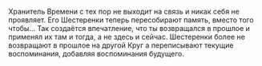 
Хранитель Времени с тех пор не выходит на связь и никак себя не проявляет. Его Шестеренки теперь пересобирают память, вместо того чтобы...
Так создаётся впечатление, что ты возвращался в прошлое и применял их там и тогда, а не здесь и сейчас. Шестеренки более не возвращают в прошлое на другой Круг а переписывают текущие воспоминания, добавляя воспоминания будущего.
